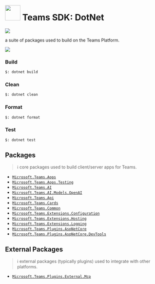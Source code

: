 # <img src="./Assets/icon.png" width="50px" /> Teams SDK: DotNet

<a href="#">
    <img src="https://img.shields.io/github/v/release/microsoft/teams.net?label=version" />
</a>

a suite of packages used to build on the Teams Platform.

<a href="https://microsoft.github.io/teams-ai" target="_blank">
    <img src="https://img.shields.io/badge/📖 Getting Started-blue?style=for-the-badge" />
</a>

### Build

```bash
$: dotnet build
```

### Clean

```bash
$: dotnet clean
```

### Format

```bash
$: dotnet format
```

### Test

```bash
$: dotnet test
```

## Packages

> ℹ️ core packages used to build client/server apps for Teams.

- [`Microsoft.Teams.Apps`](./Libraries/Microsoft.Teams.Apps/README.md)
- [`Microsoft.Teams.Apps.Testing`](./Libraries/Microsoft.Teams.Apps.Testing/README.md)
- [`Microsoft.Teams.AI`](./Libraries/Microsoft.Teams.AI/README.md)
- [`Microsoft.Teams.AI.Models.OpenAI`](./Libraries/Microsoft.Teams.AI.Models.OpenAI/README.md)
- [`Microsoft.Teams.Api`](./Libraries/Microsoft.Teams.Api/README.md)
- [`Microsoft.Teams.Cards`](./Libraries/Microsoft.Teams.Cards/README.md)
- [`Microsoft.Teams.Common`](./Libraries/Microsoft.Teams.Common/README.md)
- [`Microsoft.Teams.Extensions.Configuration`](./Libraries/Microsoft.Teams.Extensions/Microsoft.Teams.Extensions.Configuration/README.md)
- [`Microsoft.Teams.Extensions.Hosting`](./Libraries/Microsoft.Teams.Extensions/Microsoft.Teams.Extensions.Hosting/README.md)
- [`Microsoft.Teams.Extensions.Logging`](./Libraries/Microsoft.Teams.Extensions/Microsoft.Teams.Extensions.Logging/README.md)
- [`Microsoft.Teams.Plugins.AspNetCore`](./Libraries/Microsoft.Teams.Plugins/Microsoft.Teams.Plugins.AspNetCore/README.md)
- [`Microsoft.Teams.Plugins.AspNetCore.DevTools`](./Libraries/Microsoft.Teams.Plugins/Microsoft.Teams.Plugins.AspNetCore.DevTools/README.md)

## External Packages

> ℹ️ external packages (typically plugins) used to integrate with other platforms.

- [`Microsoft.Teams.Plugins.External.Mcp`](./Libraries/Microsoft.Teams.Plugins/Microsoft.Teams.Plugins.External/Microsoft.Teams.Plugins.External.Mcp/README.md)
